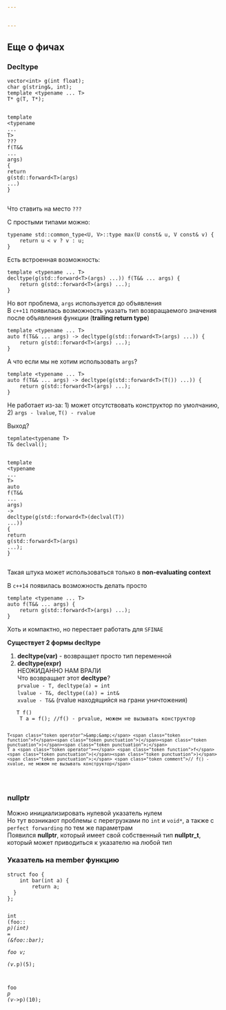 ```yaml
---


---
```


<h2 id="еще-о-фичах">Еще о фичах</h2>
<h3 id="decltype">Decltype</h3>
<pre class=" language-cpp"><code class="prism  language-cpp">vector<span class="token operator">&lt;</span><span class="token keyword">int</span><span class="token operator">&gt;</span> <span class="token function">g</span><span class="token punctuation">(</span><span class="token keyword">int</span> <span class="token keyword">float</span><span class="token punctuation">)</span><span class="token punctuation">;</span>
<span class="token keyword">char</span> <span class="token function">g</span><span class="token punctuation">(</span>string<span class="token operator">&amp;</span><span class="token punctuation">,</span> <span class="token keyword">int</span><span class="token punctuation">)</span><span class="token punctuation">;</span>
<span class="token keyword">template</span> <span class="token operator">&lt;</span><span class="token keyword">typename</span> <span class="token punctuation">.</span><span class="token punctuation">.</span><span class="token punctuation">.</span> T<span class="token operator">&gt;</span>
T<span class="token operator">*</span> <span class="token function">g</span><span class="token punctuation">(</span>T<span class="token punctuation">,</span> T<span class="token operator">*</span><span class="token punctuation">)</span><span class="token punctuation">;</span>

<span class="token keyword">template</span> <span class="token operator">&lt;</span><span class="token keyword">typename</span> <span class="token punctuation">.</span><span class="token punctuation">.</span><span class="token punctuation">.</span> T<span class="token operator">&gt;</span>
<span class="token operator">?</span><span class="token operator">?</span><span class="token operator">?</span> <span class="token function">f</span><span class="token punctuation">(</span>T<span class="token operator">&amp;&amp;</span> <span class="token punctuation">.</span><span class="token punctuation">.</span><span class="token punctuation">.</span> args<span class="token punctuation">)</span> <span class="token punctuation">{</span>
	<span class="token keyword">return</span> <span class="token function">g</span><span class="token punctuation">(</span>std<span class="token operator">::</span>forward<span class="token operator">&lt;</span>T<span class="token operator">&gt;</span><span class="token punctuation">(</span>args<span class="token punctuation">)</span> <span class="token punctuation">.</span><span class="token punctuation">.</span><span class="token punctuation">.</span><span class="token punctuation">)</span>
<span class="token punctuation">}</span>
</code></pre>
<p>Что ставить на место <code>???</code></p>
<p>С простыми типами можно:</p>
<pre class=" language-cpp"><code class="prism  language-cpp"><span class="token keyword">typename</span> std<span class="token operator">::</span>common_type<span class="token operator">&lt;</span>U<span class="token punctuation">,</span> V<span class="token operator">&gt;</span><span class="token operator">::</span>type <span class="token function">max</span><span class="token punctuation">(</span>U <span class="token keyword">const</span><span class="token operator">&amp;</span> u<span class="token punctuation">,</span> V <span class="token keyword">const</span><span class="token operator">&amp;</span> v<span class="token punctuation">)</span> <span class="token punctuation">{</span>
	<span class="token keyword">return</span> u <span class="token operator">&lt;</span> v <span class="token operator">?</span> v <span class="token operator">:</span> u<span class="token punctuation">;</span>
<span class="token punctuation">}</span>
</code></pre>
<p>Есть встроенная возможность:</p>
<pre class=" language-cpp"><code class="prism  language-cpp"><span class="token keyword">template</span> <span class="token operator">&lt;</span><span class="token keyword">typename</span> <span class="token punctuation">.</span><span class="token punctuation">.</span><span class="token punctuation">.</span> T<span class="token operator">&gt;</span>
<span class="token keyword">decltype</span><span class="token punctuation">(</span><span class="token function">g</span><span class="token punctuation">(</span>std<span class="token operator">::</span>forward<span class="token operator">&lt;</span>T<span class="token operator">&gt;</span><span class="token punctuation">(</span>args<span class="token punctuation">)</span> <span class="token punctuation">.</span><span class="token punctuation">.</span><span class="token punctuation">.</span><span class="token punctuation">)</span><span class="token punctuation">)</span> <span class="token function">f</span><span class="token punctuation">(</span>T<span class="token operator">&amp;&amp;</span> <span class="token punctuation">.</span><span class="token punctuation">.</span><span class="token punctuation">.</span> args<span class="token punctuation">)</span> <span class="token punctuation">{</span>
	<span class="token keyword">return</span> <span class="token function">g</span><span class="token punctuation">(</span>std<span class="token operator">::</span>forward<span class="token operator">&lt;</span>T<span class="token operator">&gt;</span><span class="token punctuation">(</span>args<span class="token punctuation">)</span> <span class="token punctuation">.</span><span class="token punctuation">.</span><span class="token punctuation">.</span><span class="token punctuation">)</span><span class="token punctuation">;</span>
<span class="token punctuation">}</span>
</code></pre>
<p>Но вот проблема, <code>args</code> используется до объявления<br>
В <code>c++11</code> появилась возможность указать тип возвращаемого значения после объявления функции (<strong>trailing return type</strong>)</p>
<pre class=" language-cpp"><code class="prism  language-cpp"><span class="token keyword">template</span> <span class="token operator">&lt;</span><span class="token keyword">typename</span> <span class="token punctuation">.</span><span class="token punctuation">.</span><span class="token punctuation">.</span> T<span class="token operator">&gt;</span>
<span class="token keyword">auto</span> <span class="token function">f</span><span class="token punctuation">(</span>T<span class="token operator">&amp;&amp;</span> <span class="token punctuation">.</span><span class="token punctuation">.</span><span class="token punctuation">.</span> args<span class="token punctuation">)</span> <span class="token operator">-</span><span class="token operator">&gt;</span> <span class="token keyword">decltype</span><span class="token punctuation">(</span><span class="token function">g</span><span class="token punctuation">(</span>std<span class="token operator">::</span>forward<span class="token operator">&lt;</span>T<span class="token operator">&gt;</span><span class="token punctuation">(</span>args<span class="token punctuation">)</span> <span class="token punctuation">.</span><span class="token punctuation">.</span><span class="token punctuation">.</span><span class="token punctuation">)</span><span class="token punctuation">)</span> <span class="token punctuation">{</span>
	<span class="token keyword">return</span> <span class="token function">g</span><span class="token punctuation">(</span>std<span class="token operator">::</span>forward<span class="token operator">&lt;</span>T<span class="token operator">&gt;</span><span class="token punctuation">(</span>args<span class="token punctuation">)</span> <span class="token punctuation">.</span><span class="token punctuation">.</span><span class="token punctuation">.</span><span class="token punctuation">)</span><span class="token punctuation">;</span>
<span class="token punctuation">}</span>
</code></pre>
<p>А что если мы не хотим использовать <code>args</code>?</p>
<pre class=" language-cpp"><code class="prism  language-cpp"><span class="token keyword">template</span> <span class="token operator">&lt;</span><span class="token keyword">typename</span> <span class="token punctuation">.</span><span class="token punctuation">.</span><span class="token punctuation">.</span> T<span class="token operator">&gt;</span>
<span class="token keyword">auto</span> <span class="token function">f</span><span class="token punctuation">(</span>T<span class="token operator">&amp;&amp;</span> <span class="token punctuation">.</span><span class="token punctuation">.</span><span class="token punctuation">.</span> args<span class="token punctuation">)</span> <span class="token operator">-</span><span class="token operator">&gt;</span> <span class="token keyword">decltype</span><span class="token punctuation">(</span><span class="token function">g</span><span class="token punctuation">(</span>std<span class="token operator">::</span>forward<span class="token operator">&lt;</span>T<span class="token operator">&gt;</span><span class="token punctuation">(</span><span class="token function">T</span><span class="token punctuation">(</span><span class="token punctuation">)</span><span class="token punctuation">)</span> <span class="token punctuation">.</span><span class="token punctuation">.</span><span class="token punctuation">.</span><span class="token punctuation">)</span><span class="token punctuation">)</span> <span class="token punctuation">{</span>
	<span class="token keyword">return</span> <span class="token function">g</span><span class="token punctuation">(</span>std<span class="token operator">::</span>forward<span class="token operator">&lt;</span>T<span class="token operator">&gt;</span><span class="token punctuation">(</span>args<span class="token punctuation">)</span> <span class="token punctuation">.</span><span class="token punctuation">.</span><span class="token punctuation">.</span><span class="token punctuation">)</span><span class="token punctuation">;</span>
<span class="token punctuation">}</span>
</code></pre>
<p>Не работает из-за: 1) может отсутствовать конструктор по умолчанию, 2) <code>args - lvalue</code>, <code>T() - rvalue</code></p>
<p>Выход?</p>
<pre class=" language-cpp"><code class="prism  language-cpp">tepmlate<span class="token operator">&lt;</span><span class="token keyword">typename</span> T<span class="token operator">&gt;</span>
T<span class="token operator">&amp;</span> <span class="token function">declval</span><span class="token punctuation">(</span><span class="token punctuation">)</span><span class="token punctuation">;</span>

<span class="token keyword">template</span> <span class="token operator">&lt;</span><span class="token keyword">typename</span> <span class="token punctuation">.</span><span class="token punctuation">.</span><span class="token punctuation">.</span> T<span class="token operator">&gt;</span>
<span class="token keyword">auto</span> <span class="token function">f</span><span class="token punctuation">(</span>T<span class="token operator">&amp;&amp;</span> <span class="token punctuation">.</span><span class="token punctuation">.</span><span class="token punctuation">.</span> args<span class="token punctuation">)</span> <span class="token operator">-</span><span class="token operator">&gt;</span> <span class="token keyword">decltype</span><span class="token punctuation">(</span><span class="token function">g</span><span class="token punctuation">(</span>std<span class="token operator">::</span>forward<span class="token operator">&lt;</span>T<span class="token operator">&gt;</span><span class="token punctuation">(</span><span class="token function">declval</span><span class="token punctuation">(</span>T<span class="token punctuation">)</span><span class="token punctuation">)</span> <span class="token punctuation">.</span><span class="token punctuation">.</span><span class="token punctuation">.</span><span class="token punctuation">)</span><span class="token punctuation">)</span> <span class="token punctuation">{</span>
	<span class="token keyword">return</span> <span class="token function">g</span><span class="token punctuation">(</span>std<span class="token operator">::</span>forward<span class="token operator">&lt;</span>T<span class="token operator">&gt;</span><span class="token punctuation">(</span>args<span class="token punctuation">)</span> <span class="token punctuation">.</span><span class="token punctuation">.</span><span class="token punctuation">.</span><span class="token punctuation">)</span><span class="token punctuation">;</span>
<span class="token punctuation">}</span>
</code></pre>
<p>Такая штука может использоваться только в <strong>non-evaluating context</strong></p>
<p>В <code>c++14</code> появилась возможность делать просто</p>
<pre class=" language-cpp"><code class="prism  language-cpp"><span class="token keyword">template</span> <span class="token operator">&lt;</span><span class="token keyword">typename</span> <span class="token punctuation">.</span><span class="token punctuation">.</span><span class="token punctuation">.</span> T<span class="token operator">&gt;</span>
<span class="token keyword">auto</span> <span class="token function">f</span><span class="token punctuation">(</span>T<span class="token operator">&amp;&amp;</span> <span class="token punctuation">.</span><span class="token punctuation">.</span><span class="token punctuation">.</span> args<span class="token punctuation">)</span> <span class="token punctuation">{</span>
	<span class="token keyword">return</span> <span class="token function">g</span><span class="token punctuation">(</span>std<span class="token operator">::</span>forward<span class="token operator">&lt;</span>T<span class="token operator">&gt;</span><span class="token punctuation">(</span>args<span class="token punctuation">)</span> <span class="token punctuation">.</span><span class="token punctuation">.</span><span class="token punctuation">.</span><span class="token punctuation">)</span><span class="token punctuation">;</span>
<span class="token punctuation">}</span>
</code></pre>
<p>Хоть и компактно, но перестает работать для <code>SFINAE</code></p>
<p><strong>Существует 2 формы decltype</strong></p>
<ol>
<li><strong>decltype(var)</strong> - возвращает просто тип переменной</li>
<li><strong>decltype(expr)</strong><br>
НЕОЖИДАННО НАМ ВРАЛИ<br>
Что возвращает этот <strong>decltype</strong>?<br>
<code>prvalue - T, decltype(a) = int</code><br>
<code>lvalue - T&amp;, decltype((a)) = int&amp;</code><br>
<code>xvalue - T&amp;&amp;</code> (rvalue находящийся на грани уничтожения)</li>
</ol>
<pre class=" language-cpp"><code class="prism  language-cpp">	T <span class="token function">f</span><span class="token punctuation">(</span><span class="token punctuation">)</span>
	T a <span class="token operator">=</span> <span class="token function">f</span><span class="token punctuation">(</span><span class="token punctuation">)</span><span class="token punctuation">;</span> <span class="token comment">//f() - prvalue, можем не вызывать конструктор</span>
		 
	T<span class="token operator">&amp;&amp;</span> <span class="token function">f</span><span class="token punctuation">(</span><span class="token punctuation">)</span><span class="token punctuation">;</span>
	T a <span class="token operator">=</span> <span class="token function">f</span><span class="token punctuation">(</span><span class="token punctuation">)</span><span class="token punctuation">;</span> <span class="token comment">// f() - xvalue, не можем не вызывать конструктор</span>
</code></pre>
<h3 id="nullptr">nullptr</h3>
<p>Можно инициализировать нулевой указатель нулем<br>
Но тут возникают проблемы с перегрузками по <code>int</code> и <code>void*</code>, а также с <code>perfect forwarding</code> по тем же параметрам<br>
Появился <strong>nullptr</strong>, который имеет свой собственный тип <strong>nullptr_t</strong>, который может приводиться к указателю на любой тип</p>
<h3 id="указатель-на-member-функцию">Указатель на member функцию</h3>
<pre class=" language-cpp"><code class="prism  language-cpp"><span class="token keyword">struct</span> foo <span class="token punctuation">{</span>  
    <span class="token keyword">int</span> <span class="token function">bar</span><span class="token punctuation">(</span><span class="token keyword">int</span> a<span class="token punctuation">)</span> <span class="token punctuation">{</span>  
        <span class="token keyword">return</span> a<span class="token punctuation">;</span>  
  <span class="token punctuation">}</span>  
<span class="token punctuation">}</span><span class="token punctuation">;</span>

<span class="token keyword">int</span> <span class="token punctuation">(</span>foo<span class="token operator">::</span><span class="token operator">*</span> p<span class="token punctuation">)</span><span class="token punctuation">(</span><span class="token keyword">int</span><span class="token punctuation">)</span> <span class="token operator">=</span> <span class="token punctuation">(</span><span class="token operator">&amp;</span>foo<span class="token operator">::</span>bar<span class="token punctuation">)</span><span class="token punctuation">;</span>  
foo v<span class="token punctuation">;</span>  
<span class="token punctuation">(</span>v<span class="token punctuation">.</span><span class="token operator">*</span>p<span class="token punctuation">)</span><span class="token punctuation">(</span><span class="token number">5</span><span class="token punctuation">)</span><span class="token punctuation">;</span>

foo<span class="token operator">*</span> <span class="token function">p</span>
<span class="token punctuation">(</span>v<span class="token operator">-</span><span class="token operator">&gt;</span><span class="token operator">*</span>p<span class="token punctuation">)</span><span class="token punctuation">(</span><span class="token number">10</span><span class="token punctuation">)</span><span class="token punctuation">;</span>
</code></pre>

